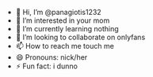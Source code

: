 - 👋 Hi, I’m @panagiotis1232
- 👀 I’m interested in your mom
- 🌱 I’m currently learning nothing
- 💞️ I’m looking to collaborate on onlyfans
- 📫 How to reach me touch me
- 😄 Pronouns: nick/her
- ⚡ Fun fact: i dunno

<!---
panagiotis1232/panagiotis1232 is a ✨ special ✨ repository because its `README.md` (this file) appears on your GitHub profile.
You can click the Preview link to take a look at your changes.
--->
